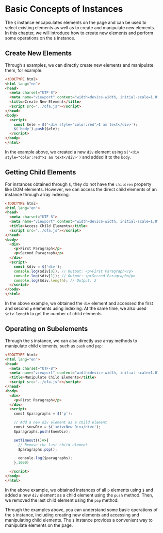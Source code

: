 # Basic Concepts of Instances

The `$` instance encapsulates elements on the page and can be used to select existing elements as well as to create and manipulate new elements. In this chapter, we will introduce how to create new elements and perform some operations on the `$` instance.

## Create New Elements

Through `$` examples, we can directly create new elements and manipulate them, for example: 

```html
<!DOCTYPE html>
<html lang="en">
<head>
  <meta charset="UTF-8">
  <meta name="viewport" content="width=device-width, initial-scale=1.0">
  <title>Create New Element</title>
  <script src="../ofa.js"></script>
</head>
<body>
  <script>
    const $ele = $('<div style="color:red">I am text</div>');
    $('body').push($ele);
  </script>
</body>
</html>
```

In the example above, we created a new `div` element using `$('<div style="color:red">I am text</div>')` and added it to the `body`.

## Getting Child Elements

For instances obtained through `$`, they do not have the `children` property like DOM elements. However, we can access the direct child elements of an instance through array indexing.

```html
<!DOCTYPE html>
<html lang="en">
<head>
  <meta charset="UTF-8">
  <meta name="viewport" content="width=device-width, initial-scale=1.0">
  <title>Access Child Elements</title>
  <script src="../ofa.js"></script>
</head>
<body>
  <div>
    <p>First Paragraph</p>
    <p>Second Paragraph</p>
  </div>
  <script>
    const $div = $('div');
    console.log($div[0]); // Output: <p>First Paragraph</p>
    console.log($div[1]); // Output: <p>Second Paragraph</p>
    console.log($div.length); // Output: 2
  </script>
</body>
</html>
```

In the above example, we obtained the `div` element and accessed the first and second `p` elements using indexing. At the same time, we also used `$div.length` to get the number of child elements.

## Operating on Subelements

Through the `$` instance, we can also directly use array methods to manipulate child elements, such as `push` and `pop`:

```html
<!DOCTYPE html>
<html lang="en">
<head>
  <meta charset="UTF-8">
  <meta name="viewport" content="width=device-width, initial-scale=1.0">
  <title>Manipulate Child Elements</title>
  <script src="../ofa.js"></script>
</head>
<body>
  <div>
    <p>First Paragraph</p>
  </div>
  <script>
    const $paragraphs = $('p');

    // Add a new div element as a child element
    const $newDiv = $('<div>New Div</div>');
    $paragraphs.push($newDiv);

    setTimeout(()=>{
      // Remove the last child element
      $paragraphs.pop();

      console.log($paragraphs);
    },1000)

  </script>
</body>
</html>
```

In the above example, we obtained instances of all `p` elements using `$` and added a new `div` element as a child element using the `push` method. Then, we removed the last child element using the `pop` method.

Through the examples above, you can understand some basic operations of the `$` instance, including creating new elements and accessing and manipulating child elements. The `$` instance provides a convenient way to manipulate elements on the page.



